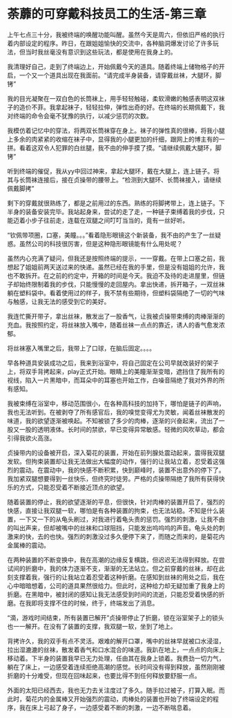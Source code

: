 # 荼蘼的可穿戴科技员工的生活-第三章

上午七点三十分，我被终端的唤醒功能叫醒。虽然今天是周六，但依旧严格的执行着内部设定的程序。昨日，在跟姐姐愉快的交流中，各种脑洞爆发讨论了许多玩法，但当时我丝毫没有意识到这些玩法，都是使用在我身上的。

我清理好自己，走到了终端边上，开始佩戴今天的道具。随着终端上储物格子的开启，一个又一个道具出现在我面前。“请完成半身装备，请穿戴丝袜，大腿环，脚铐”

我的目光凝聚在一双白色的长筒袜上，用手轻轻触碰，柔软滑嫩的触感表明这双袜子的造价不菲。我拿起袜子，轻轻拉伸，弹性出奇的好。在终端的长期佩戴下，我对终端的命令会毫不犹豫的执行，以减少惩罚的次数。

我模仿着记忆中的穿法，将两双长筒袜穿在身上。袜子的弹性真的很棒，将我小腿上多余的肉紧紧的收缩在袜子中，显得我的小腿更加的纤细，跟网上的博主有的一拼。看着这双令人犯罪的白丝腿，我不由的伸手摸了摸。“请继续佩戴大腿环，脚铐”

听到终端的催促，我从yy中回过神来，拿起大腿环，戴在大腿上，连上链子。将其与长筒袜连接后，接在贞操带的腰带上。“检测到大腿环、长筒袜接入，请继续佩戴脚拷”

剩下的穿戴就很熟练了，都是之前用过的东西。熟练的将脚拷带上，连上链子。下半身的装备安装完毕。我站起身来，尝试的走了走，一种链子束缚着我的步伐，只能迈着小步子往前走，连载在双腿之间叮叮当当的，竟有一丝好听。

“钦佩带项圈，口塞，美瞳。。。”看着隐形眼镜这个新装备，我不由的产生了一丝疑惑。虽然公司的科技很厉害，但是这种隐形眼镜能有什么用处呢？

虽然内心充满了疑问，但我还是按照终端的提示，一一穿戴。在带上口塞之前，我想起了姐姐前两天送过来的快递。虽然已经在我的手里，但是没有姐姐的允许，我也不敢拆开。在之前的约定中，开箱的时间是今天。我迫不及待的走进屋里，但链子却始终限制着我的步伐，只能慢慢的走回屋内。拿出快递，拆开箱子，一双丝袜躺在塑料袋中。看着使用过的样子，我不禁有些期待，但塑料袋隔绝了一切的气味与触感，让我无法的感受到它的美好。

我连忙撕开带子，拿出丝袜，散发出了一股香气，让我被贞操带束缚的肉棒渐渐的充血。我按照约定，将丝袜放入嘴中，随着丝袜一点点的靠近，诱人的香气愈发浓郁。

将丝袜塞入嘴里之后，我带上了口球，在脑后固定。。。。

早各种道具安装成功之后，我来到浴室中，将自己固定在公司早就改装好的架子上，将双手背拷起来，play正式开始。眼睛上的美瞳渐渐变暗，遮挡住了我所有的视线，陷入一片黑暗中，而耳朵中的耳塞也开始工作，白噪音隔绝了我对外界的所有感知。

我被束缚在浴室中，移动范围很小，在各种高科技的加持下，哪怕是链子的声响，我也无法听到。在被剥夺了所有感官后，我的嗅觉变得尤为灵敏，闻着丝袜散发的味道，我的欲望逐渐被唤起。不知被锁了多少的肉棒，逐渐的兴奋起来，流出了一股又一股的透明液体。长时间的禁欲，早已变得异常敏感。轻微的风吹草动，都会引得我欲火高涨。

贞操带内的设备被开启，深入菊花的装置，开始在前列腺处震动起来，震得我双腿发软。但拘束装置却让我无法做出大幅度的动作，强行的让我站立着，忍受着这强烈的震动。在震动中，我的快感不断积累，快到巅峰时，装置不出意外的停下了。我加紧双腿想要得到一丝快乐，但终究时徒劳。严格的贞操带隔绝了我所有获得快乐的方式，只能忍受着不断接近顶点的欲望。

随着装置的停止，我的欲望逐渐的平息，但很快，针对肉棒的装置开启了，强烈的快感，直接让我双腿一软，哪怕是有各种装置的拘束，也无法站稳。不知是什么装置，一下又一下的从龟头刷过，对我进行着龟头责的惩罚。强烈的刺激，让我不由的叫出声来，但却被嘴中的丝袜和口球阻挡，只能发出呜呜呜的声音。龟头处的刺激来的快，去的也快。强烈的刺激没过多久便停下来了，而随之而来的，是菊花内金属棒的震动。

在两种装置的不断变换中，我在高潮的边缘反复横跳，但迟迟无法得到释放。在尝试间的折磨中，我的体力逐渐不支，渐渐的无法站立。但之前穿戴的丝袜，却在此刻支撑着我，强行的让我站立着忍受着这种折磨。在感知到丝袜的用处之后，我在心中暗暗想着，公司的道具果然很给力。但此时，这种给力却无疑加重了我身上的折磨。在黑暗中，被封闭的感知让我无法感受到时间的流逝，只能忍受着快感的折磨。在我即将支撑不住的时候，终于，终端发出了消息。

“滴，游戏时间结束，所有装置已解开”贞操带停止了折磨，锁在浴室架子上的锁头也一一解开。在没有了装置的支撑，我双腿一软，坐到了地上。

背拷许久，我的双手有点不灵活。艰难的解开口罩，嘴中的丝袜早就被口水浸湿，拉出湿漉漉的丝袜，散发着香气和口水混合的味道。我趴在地上，一点点的向床上移动着。下半身的装置我早已无力处理，任由其在我身上锁着。我费劲一切力气，躺在了床上，一边感受着连续拒绝高潮的感觉。长时间没有得到释放，虽然刚刚被折磨的十分难受，但现在回味起来，也要比得不到任何释放要舒服一点。

外面的太阳已经西去，我也无力去关注度过了多久。随手拉过被子，打算入眠。而此时，菊花内的金属棒又开始强烈的震动，肉棒处的装置也开始了终端设定的程序，我在床上弓起了身子，一边感受着不断的刺激，一边不断喘息着。
